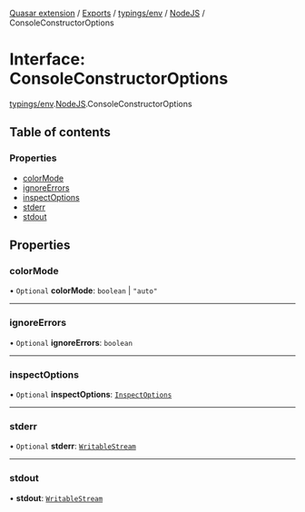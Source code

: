 [Quasar extension](../index.md) / [Exports](../modules.md) / [typings/env](../modules/typings_env.md) / [NodeJS](../modules/typings_env.NodeJS.md) / ConsoleConstructorOptions

# Interface: ConsoleConstructorOptions

[typings/env](../modules/typings_env.md).[NodeJS](../modules/typings_env.NodeJS.md).ConsoleConstructorOptions

## Table of contents

### Properties

- [colorMode](typings_env.NodeJS.ConsoleConstructorOptions.md#colormode)
- [ignoreErrors](typings_env.NodeJS.ConsoleConstructorOptions.md#ignoreerrors)
- [inspectOptions](typings_env.NodeJS.ConsoleConstructorOptions.md#inspectoptions)
- [stderr](typings_env.NodeJS.ConsoleConstructorOptions.md#stderr)
- [stdout](typings_env.NodeJS.ConsoleConstructorOptions.md#stdout)

## Properties

### colorMode

• `Optional` **colorMode**: `boolean` \| ``"auto"``

___

### ignoreErrors

• `Optional` **ignoreErrors**: `boolean`

___

### inspectOptions

• `Optional` **inspectOptions**: [`InspectOptions`](typings_env.NodeJS.InspectOptions.md)

___

### stderr

• `Optional` **stderr**: [`WritableStream`](typings_env.NodeJS.WritableStream.md)

___

### stdout

• **stdout**: [`WritableStream`](typings_env.NodeJS.WritableStream.md)
